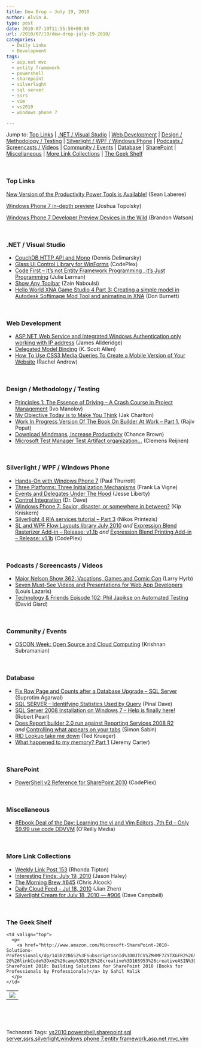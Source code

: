 ```yaml
---
title: Dew Drop – July 19, 2010
author: Alvin A.
type: post
date: 2010-07-19T11:55:58+00:00
url: /2010/07/19/dew-drop-july-19-2010/
categories:
  - Daily Links
  - Development
tags:
  - asp.net mvc
  - entity framework
  - powershell
  - sharepoint
  - silverlight
  - sql server
  - ssrs
  - vim
  - vs2010
  - windows phone 7

---
```

Jump to: [Top Links][1] | [.NET / Visual Studio][2] | [Web Development][3] | [Design / Methodology / Testing][4] | [Silverlight / WPF / Windows Phone][5] | [Podcasts / Screencasts / Videos][6] | [Community / Events][7] | [Database][8] | [SharePoint][9] | [Miscellaneous][10] | [More Link Collections][11] | [The Geek Shelf][12] 

&#160;

### <a name="top"></a>Top Links

[New Version of the Productivity Power Tools is Available!][13] (Sean Laberee)

[Windows Phone 7 in-depth preview][14] (Joshua Topolsky)

[Windows Phone 7 Developer Preview Devices in the Wild][15] (Brandon Watson)

&#160;

### <a name="dotnet"></a>.NET / Visual Studio

  * [CouchDB HTTP API and Mono][16] (Dennis Delimarsky)
  * <a href="http://glassui.codeplex.com/releases/view/49132" target="_blank">Glass UI Control Library for WinForms</a> (CodePlex)
  * [Code First – It’s not Entity Framework Programming , it’s Just Programming][17] (Julie Lerman)
  * [Show Any Toolbar][18] (Zain Naboulsi)
  * [Hello World XNA Game Studio 4 Part 3: Creating a simple model in Autodesk Softimage Mod Tool and animating in XNA][19] (Don Burnett)

&#160;

### <a name="web"></a>Web Development

  * [ASP.NET Web Service and Integrated Windows Authentication only working with IP address][20] (James Allderidge)
  * [Delegated Model Binding][21] (K. Scott Allen)
  * [How To Use CSS3 Media Queries To Create a Mobile Version of Your Website][22] (Rachel Andrew)

&#160;

### <a name="design"></a>Design / Methodology / Testing

  * [Principles 1: The Essence of Driving – A Crash Course in Project Management][23] (Ivo Manolov)
  * [My Objective Today is to Make You Think][24] (Jak Charlton)
  * [Work In Progress Version Of The Book On Builder At Work &#8211; Part 1.][25] (Rajiv Popat)
  * [Download Mindmaps, Increase Productivity][26] (Chance Brown)
  * [Microsoft Test Manager Test Artifact organization…][27] (Clemens Reijnen)

&#160;

### <a name="silverlight"></a>Silverlight / WPF / Windows Phone

  * [Hands-On with Windows Phone 7][28] (Paul Thurrott)
  * [Three Platforms: Three Initialization Mechanisms][29] (Frank La Vigne)
  * [Events and Delegates Under The Hood][30] (Jesse Liberty)
  * [Control Integration][31] (Dr. Dave)
  * [Windows Phone 7: Savior, disaster, or somewhere in between?][32] (Kip Kniskern)
  * [Silverlight 4 RIA services tutorial – Part 3][33] (Nikos Printezis)
  * <a href="http://slflow.codeplex.com/releases/view/49126" target="_blank">SL and WPF Flow Layouts library July 2010</a>&#160;_and_&#160;<a href="http://xbraster.codeplex.com/releases/view/49120" target="_blank">Expression Blend Rasterizer Add-in &#8211; Release: v1.1b</a> _and_&#160;<a href="http://xbprint.codeplex.com/releases/view/49119" target="_blank">Expression Blend Printing Add-in &#8211; Release: v1.1b</a> (CodePlex)

&#160;

### <a name="podcasts"></a>Podcasts / Screencasts / Videos

  * [Major Nelson Show 362: Vacations, Games and Comic Con][34] (Larry Hyrb)
  * [Seven Must-See Videos and Presentations for Web App Developers][35] (Louis Lazaris)
  * [Technology & Friends Episode 102: Phil Japikse on Automated Testing][36] (David Giard)

&#160;

### <a name="events"></a>Community / Events

  * [OSCON Week: Open Source and Cloud Computing][37] (Krishnan Subramanian)

&#160;

### <a name="db"></a>Database

  * [Fix Row Page and Counts after a Database Upgrade &#8211; SQL Server][38] (Suprotim Agarwal)
  * [SQL SERVER – Identifying Statistics Used by Query][39] (Pinal Dave)
  * [SQL Server 2008 Installation on Windows 7 &#8211; Help is finally here!][40] (Robert Pearl)
  * [Does Report builder 2.0 run against Reporting Services 2008 R2][41] _and_&#160;[Controlling what appears on your tabs][42] (Simon Sabin)
  * [RID Lookup take me down][43] (Ted Krueger)
  * [What happened to my memory? Part 1][44] (Jeremy Carter)

&#160;

### <a name="sp"></a>SharePoint

  * <a href="http://splabs.codeplex.com/releases/view/49118" target="_blank">PowerShell v2 Reference for SharePoint 2010</a> (CodePlex)

&#160;

### <a name="misc"></a>Miscellaneous

  * [#Ebook Deal of the Day: Learning the vi and Vim Editors, 7th Ed &#8211; Only $9.99 use code DDVVM][45] (O&#8217;Reilly Media)

&#160;

### <a name="links"></a>More Link Collections

  * [Weekly Link Post 153][46] (Rhonda Tipton)
  * [Interesting Finds: July 19, 2010][47] (Jason Haley)
  * [The Morning Brew #645][48] (Chris Alcock)
  * [Daily Cloud Feed &#8211; Jul 18, 2010][49] (Jian Zhen)
  * [Silverlight Cream for July 18, 2010 &#8212; #906][50] (Dave Campbell)

&#160;

### <a name="shelf"></a>The Geek Shelf

<table border="0" cellspacing="0" cellpadding="0">
  <tr>
    <td>
      <img data-recalc-dims="1" decoding="async" src="https://i0.wp.com/ecx.images-amazon.com/images/I/510JzqWdO2L._SL160_.jpg?w=660" />
    </td>
    
    <td valign="top">
      <p>
        <a href="http://www.amazon.com/Microsoft-SharePoint-2010-Solutions-Professionals/dp/1430228652%3FSubscriptionId%3D0JTCV5ZMHMF7ZYTXGFR2%26tag%3Dbrdicr-20%26linkCode%3Dxm2%26camp%3D2025%26creative%3D165953%26creativeASIN%3D1430228652">Microsoft SharePoint 2010: Building Solutions for SharePoint 2010 (Books for Professionals by Professionals)</a> by Sahil Malik
      </p>
    </td>
  </tr>
</table>



&#160;

<div style="padding-bottom: 0px; margin: 0px; padding-left: 0px; padding-right: 0px; display: inline; float: none; padding-top: 0px" id="scid:C16BAC14-9A3D-4c50-9394-FBFEF7A93539:4ffe1311-f432-43ae-a8a0-c07db3cd85b7" class="wlWriterEditableSmartContent">
  <!--dotnetkickit-->
</div>



&#160;

<div style="padding-bottom: 0px; margin: 0px; padding-left: 0px; padding-right: 0px; display: inline; float: none; padding-top: 0px" id="scid:0767317B-992E-4b12-91E0-4F059A8CECA8:0fc1631d-61bf-403a-8cb4-a424d6c1ca4b" class="wlWriterEditableSmartContent">
  Technorati Tags: <a href="http://technorati.com/tags/vs2010" rel="tag">vs2010</a>,<a href="http://technorati.com/tags/powershell" rel="tag">powershell</a>,<a href="http://technorati.com/tags/sharepoint" rel="tag">sharepoint</a>,<a href="http://technorati.com/tags/sql+server" rel="tag">sql server</a>,<a href="http://technorati.com/tags/ssrs" rel="tag">ssrs</a>,<a href="http://technorati.com/tags/silverlight" rel="tag">silverlight</a>,<a href="http://technorati.com/tags/windows+phone+7" rel="tag">windows phone 7</a>,<a href="http://technorati.com/tags/entity+framework" rel="tag">entity framework</a>,<a href="http://technorati.com/tags/asp.net+mvc" rel="tag">asp.net mvc</a>,<a href="http://technorati.com/tags/vim" rel="tag">vim</a>
</div>

 [1]: https://morningdew-bpc6g3a0fgaxdxcu.eastus2-01.azurewebsites.net/#top
 [2]: https://morningdew-bpc6g3a0fgaxdxcu.eastus2-01.azurewebsites.net/#dotnet
 [3]: https://morningdew-bpc6g3a0fgaxdxcu.eastus2-01.azurewebsites.net/#web
 [4]: https://morningdew-bpc6g3a0fgaxdxcu.eastus2-01.azurewebsites.net/#design
 [5]: https://morningdew-bpc6g3a0fgaxdxcu.eastus2-01.azurewebsites.net/#silverlight
 [6]: https://morningdew-bpc6g3a0fgaxdxcu.eastus2-01.azurewebsites.net/#podcasts
 [7]: https://morningdew-bpc6g3a0fgaxdxcu.eastus2-01.azurewebsites.net/#events
 [8]: https://morningdew-bpc6g3a0fgaxdxcu.eastus2-01.azurewebsites.net/#db
 [9]: https://morningdew-bpc6g3a0fgaxdxcu.eastus2-01.azurewebsites.net/#sp
 [10]: https://morningdew-bpc6g3a0fgaxdxcu.eastus2-01.azurewebsites.net/#misc
 [11]: https://morningdew-bpc6g3a0fgaxdxcu.eastus2-01.azurewebsites.net/#links
 [12]: https://morningdew-bpc6g3a0fgaxdxcu.eastus2-01.azurewebsites.net/#shelf
 [13]: http://blogs.msdn.com/b/visualstudio/archive/2010/07/18/new-version-of-the-productivity-power-tools-is-available.aspx
 [14]: http://www.engadget.com/2010/07/19/windows-phone-7-in-depth-preview/
 [15]: http://www.manyniches.com/windows-phone/windows-phone-7-developer-preview-devices-in-the-wild/
 [16]: http://feeds.dzone.com/~r/zones/dotnet/~3/5q1lGWG-FfQ/couchdb-http-api-and-mono
 [17]: http://thedatafarm.com/blog/data-access/code-first-ndash-it-rsquo-s-not-entity-framework-programming-it-rsquo-s-just-programming/
 [18]: http://feedproxy.google.com/~r/zainnab/~3/D16AEImd4AQ/show-any-toolbar-vstipenv0025.aspx
 [19]: http://feedproxy.google.com/~r/d4dotnet/~3/yvIQwoGwD58/post.aspx
 [20]: http://blogs.imeta.co.uk/jallderidge/archive/2010/07/18/875.aspx
 [21]: http://odetocode.com/Blogs/scott/archive/2010/07/15/delegated-model-binding.aspx
 [22]: http://www.smashingmagazine.com/2010/07/19/how-to-use-css3-media-queries-to-create-a-mobile-version-of-your-website/
 [23]: http://blogs.msdn.com/b/ivo_manolov/archive/2010/07/18/10039624.aspx
 [24]: http://feedproxy.google.com/~r/Devlicious/~3/_309VoJlHt0/my-objective-today-is-to-make-you-think.aspx
 [25]: http://www.thousandtyone.com/blog/WorkInProgressVersionOfTheBookOnBuilderAtWorkPart1.aspx
 [26]: http://feedproxy.google.com/~r/TheMindmapBlog/~3/d0878RQr3x0/
 [27]: http://feedproxy.google.com/~r/clemensreijnen/qzrF/~3/9RPLaHOh2OY/post.aspx
 [28]: http://www.winsupersite.com/paul/mailbag/100718.asp
 [29]: http://franksworld.com/blog/archive/2010/07/19/12097.aspx
 [30]: http://feedproxy.google.com/~r/JesseLiberty-SilverlightGeek/~3/eUu07-VikNQ/
 [31]: http://drdave.co.uk/blog/archive/2010/7/19/Control-Integration
 [32]: http://feedproxy.google.com/~r/liveside/~3/WNIsvbZAfM4/windows-phone-7-savior-disaster-or-somewhere-in-between.aspx
 [33]: http://www.studentguru.gr/blogs/solidus/archive/2010/07/18/silverlight-4-ria-services-tutorial-part-3.aspx
 [34]: http://feedproxy.google.com/~r/MajorNelsonblogcast/~3/uch2DCN4KqI/show-362-vacations-games-and-comic-con.aspx
 [35]: http://www.smashingmagazine.com/2010/07/17/seven-must-see-videos-and-presentations-for-web-app-developers/
 [36]: http://feedproxy.google.com/~r/TechnologyAndFriends/~3/i5Nfw7LJ2us/tf102.aspx
 [37]: http://feedproxy.google.com/~r/CloudAve/~3/aU176SfHplE/oscon-week-open-source-and-cloud-computing
 [38]: http://feedproxy.google.com/~r/sqlservercurry/blog/~3/UYFmzrU7AYU/fix-row-page-and-counts-after-database.html
 [39]: http://blog.sqlauthority.com/2010/07/19/sql-server-identifying-statistics-used-by-query/
 [40]: http://www.sqlservercentral.com/blogs/pearlknows/archive/2010/07/19/sql-server-2008-installation-on-windows-7-help-is-finally-here.aspx
 [41]: http://feedproxy.google.com/~r/SimonsSqlServerStuff/~3/8qCp-aiP6_A/does-report-builder-2-0-run-against-reporting-services-2008-r2.aspx
 [42]: http://feedproxy.google.com/~r/SimonsSqlServerStuff/~3/J2IH5jN2QcM/controlling-what-appears-on-your-tabs.aspx
 [43]: http://blogs.lessthandot.com/index.php/DataMgmt/DBAdmin/rid-lookup-sql-tuning
 [44]: http://feedproxy.google.com/~r/sqlserverpedia/~3/-MPTrJ89ZDU/
 [45]: http://feeds.oreilly.com/~r/oreilly/news/~3/wVTy3XS3HWA/
 [46]: http://rhondatipton.net/2010/07/18/weekly-link-post-153/
 [47]: http://jasonhaley.com/blog/post.aspx?id=b05a552f-45f8-4b45-b878-23cb28b72aa5
 [48]: http://feedproxy.google.com/~r/ReflectivePerspective/~3/3-_ZeIuQRwc/
 [49]: http://feedproxy.google.com/~r/onsaas/~3/YpzexIPUIMs/
 [50]: http://geekswithblogs.net/WynApseTechnicalMusings/archive/2010/07/18/140990.aspx